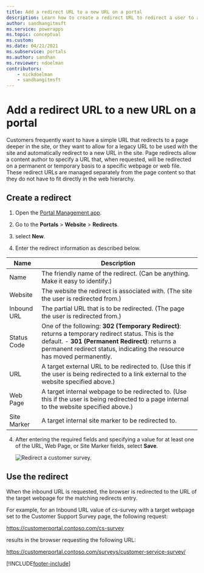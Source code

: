 ```yaml
---
title: Add a redirect URL to a new URL on a portal
description: Learn how to create a redirect URL to redirect a user to another page in a site.
author: sandhangitmsft
ms.service: powerapps
ms.topic: conceptual
ms.custom: 
ms.date: 04/21/2021
ms.subservice: portals
ms.author: sandhan
ms.reviewer: ndoelman
contributors:
    - nickdoelman
    - sandhangitmsft
---
```


# Add a redirect URL to a new URL on a portal

Customers frequently want to have a simple URL that redirects to a page deeper in the site, or they want to allow for a legacy URL to be used with the site and automatically redirect to a new URL in the site. Page redirects allow a content author to specify a URL that, when requested, will be redirected on a permanent or temporary basis to a specific webpage or web file. These redirect URLs are managed separately from the page content so that they do not have to fit directly in the web hierarchy.

## Create a redirect

1. Open the [Portal Management app](configure-portal.md).

2. Go to the **Portals** > **Website** > **Redirects**.

3. select **New**.

4. Enter the redirect information as described below.

| Name        | Description                                                                                                                                  |
|-------------|----------------------------------------------------------------------------------------------------------------------------------------------|
| Name        | The friendly name of the redirect. (Can be anything. Make it easy to identify.)                                                              |
| Website     | The website the redirect is associated with. (The site the user is redirected from.)                                                         |
| Inbound URL | The partial URL that is to be redirected. (The page the user is redirected from.)                                                            |
| Status Code | One of the following:  **302 (Temporary Redirect)**: returns a temporary redirect status. This is the default.                                               -   **301 (Permanent Redirect)**: returns a permanent redirect status, indicating the resource has moved permanently.                          |
| URL         | A target external URL to be redirected to. (Use this if the user is being redirected to a link external to the website specified above.)                            |
| Web Page    | A target internal webpage to be redirected to. (Use this if the user is being redirected to a page internal to the website specified above.) |
| Site Marker | A target internal site marker to be redirected to.                                                                                           |

4. After entering the required fields and specifying a value for at least one of the URL, Web Page, or Site Marker fields, select **Save**.

    ![Redirect a customer survey.](../media/redirect-customer-survey.png "Redirect a customer survey")  

## Use the redirect

When the inbound URL is requested, the browser is redirected to the URL of the target webpage for the matching redirects entry.

For example, for an Inbound URL value of cs-survey with a target webpage set to the Customer Support Survey page, the following request:

https://customerportal.contoso.com/cs-survey

results in the browser requesting the following URL:

https://customerportal.contoso.com/surveys/customer-service-survey/



[!INCLUDE[footer-include](../../../includes/footer-banner.md)]